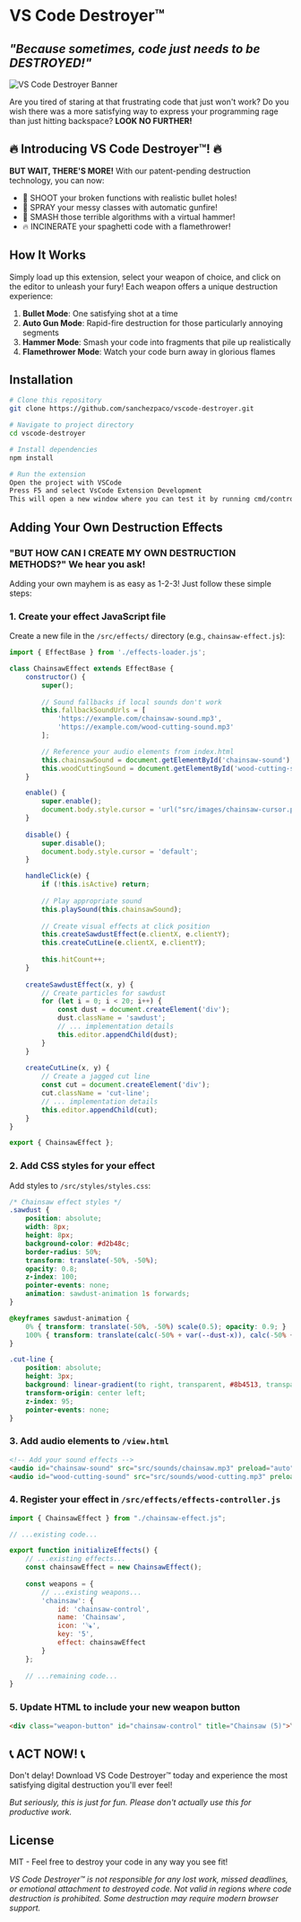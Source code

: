 # VS Code Destroyer™

## _"Because sometimes, code just needs to be DESTROYED!"_

![VS Code Destroyer Banner](src/images/banner.webp)

Are you tired of staring at that frustrating code that just won't work? Do you wish there was a more satisfying way to express your programming rage than just hitting backspace? **LOOK NO FURTHER!**

## 🔥 Introducing VS Code Destroyer™! 🔥

**BUT WAIT, THERE'S MORE!** With our patent-pending destruction technology, you can now:

- 🔫 SHOOT your broken functions with realistic bullet holes!
- 🔫 SPRAY your messy classes with automatic gunfire!
- 🔨 SMASH those terrible algorithms with a virtual hammer!
- 🔥 INCINERATE your spaghetti code with a flamethrower!

## How It Works

Simply load up this extension, select your weapon of choice, and click on the editor to unleash your fury! Each weapon offers a unique destruction experience:

1. **Bullet Mode**: One satisfying shot at a time
2. **Auto Gun Mode**: Rapid-fire destruction for those particularly annoying segments
3. **Hammer Mode**: Smash your code into fragments that pile up realistically
4. **Flamethrower Mode**: Watch your code burn away in glorious flames

## Installation

```bash
# Clone this repository
git clone https://github.com/sanchezpaco/vscode-destroyer.git

# Navigate to project directory
cd vscode-destroyer

# Install dependencies
npm install

# Run the extension
Open the project with VSCode
Press F5 and select VsCode Extension Development
This will open a new window where you can test it by running cmd/control + shift + P and select Destroy Editor!
```

## Adding Your Own Destruction Effects

### "BUT HOW CAN I CREATE MY OWN DESTRUCTION METHODS?" We hear you ask!

Adding your own mayhem is as easy as 1-2-3! Just follow these simple steps:

### 1. Create your effect JavaScript file

Create a new file in the `/src/effects/` directory (e.g., `chainsaw-effect.js`):

```javascript
import { EffectBase } from './effects-loader.js';

class ChainsawEffect extends EffectBase {
    constructor() {
        super();
        
        // Sound fallbacks if local sounds don't work
        this.fallbackSoundUrls = [
            'https://example.com/chainsaw-sound.mp3',
            'https://example.com/wood-cutting-sound.mp3'
        ];

        // Reference your audio elements from index.html
        this.chainsawSound = document.getElementById('chainsaw-sound');
        this.woodCuttingSound = document.getElementById('wood-cutting-sound');
    }

    enable() {
        super.enable();
        document.body.style.cursor = 'url("src/images/chainsaw-cursor.png"), auto';
    }
    
    disable() {
        super.disable();
        document.body.style.cursor = 'default';
    }

    handleClick(e) {
        if (!this.isActive) return;
        
        // Play appropriate sound
        this.playSound(this.chainsawSound);
        
        // Create visual effects at click position
        this.createSawdustEffect(e.clientX, e.clientY);
        this.createCutLine(e.clientX, e.clientY);
        
        this.hitCount++;
    }
    
    createSawdustEffect(x, y) {
        // Create particles for sawdust
        for (let i = 0; i < 20; i++) {
            const dust = document.createElement('div');
            dust.className = 'sawdust';
            // ... implementation details
            this.editor.appendChild(dust);
        }
    }
    
    createCutLine(x, y) {
        // Create a jagged cut line
        const cut = document.createElement('div');
        cut.className = 'cut-line';
        // ... implementation details
        this.editor.appendChild(cut);
    }
}

export { ChainsawEffect };
```

### 2. Add CSS styles for your effect

Add styles to `/src/styles/styles.css`:

```css
/* Chainsaw effect styles */
.sawdust {
    position: absolute;
    width: 8px;
    height: 8px;
    background-color: #d2b48c;
    border-radius: 50%;
    transform: translate(-50%, -50%);
    opacity: 0.8;
    z-index: 100;
    pointer-events: none;
    animation: sawdust-animation 1s forwards;
}

@keyframes sawdust-animation {
    0% { transform: translate(-50%, -50%) scale(0.5); opacity: 0.9; }
    100% { transform: translate(calc(-50% + var(--dust-x)), calc(-50% + var(--dust-y))) scale(1.5); opacity: 0; }
}

.cut-line {
    position: absolute;
    height: 3px;
    background: linear-gradient(to right, transparent, #8b4513, transparent);
    transform-origin: center left;
    z-index: 95;
    pointer-events: none;
}
```

### 3. Add audio elements to `/view.html`

```html
<!-- Add your sound effects -->
<audio id="chainsaw-sound" src="src/sounds/chainsaw.mp3" preload="auto"></audio>
<audio id="wood-cutting-sound" src="src/sounds/wood-cutting.mp3" preload="auto"></audio>
```

### 4. Register your effect in `/src/effects/effects-controller.js`

```javascript
import { ChainsawEffect } from "./chainsaw-effect.js";

// ...existing code...

export function initializeEffects() {
    // ...existing effects...
    const chainsawEffect = new ChainsawEffect();
    
    const weapons = {
        // ...existing weapons...
        'chainsaw': {
            id: 'chainsaw-control',
            name: 'Chainsaw',
            icon: '🪚',
            key: '5',
            effect: chainsawEffect
        }
    };
    
    // ...remaining code...
}
```

### 5. Update HTML to include your new weapon button

```html
<div class="weapon-button" id="chainsaw-control" title="Chainsaw (5)">🪚</div>
```

## 📞 ACT NOW! 📞

Don't delay! Download VS Code Destroyer™ today and experience the most satisfying digital destruction you'll ever feel!

_But seriously, this is just for fun. Please don't actually use this for productive work._

## License

MIT - Feel free to destroy your code in any way you see fit!

_VS Code Destroyer™ is not responsible for any lost work, missed deadlines, or emotional attachment to destroyed code. Not valid in regions where code destruction is prohibited. Some destruction may require modern browser support._
